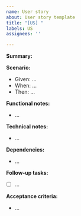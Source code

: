```yaml
---
name: User story
about: User story template
title: "[US] "
labels: US
assignees: ''

---
```


**Summary:**

**Scenario:**
- Given: ...
- When: ...
- Then: ...

**Functional notes:**
- ...

**Technical notes:**
- ...

**Dependencies:**
- ...

**Follow-up tasks:**
- [ ] ...

**Acceptance criteria:**
- ...
